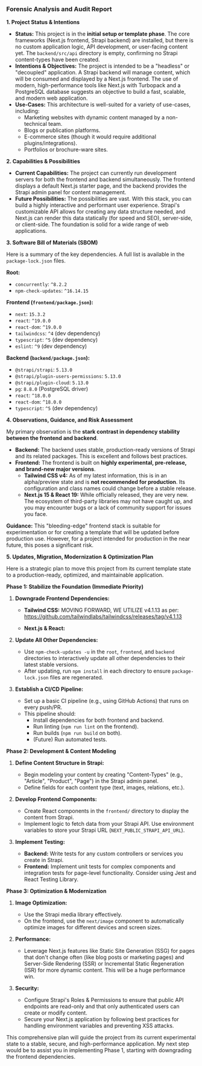 ### **Forensic Analysis and Audit Report**

**1. Project Status & Intentions**

* **Status:** This project is in the **initial setup or template phase**. The core frameworks (Next.js frontend, Strapi backend) are installed, but there is no custom application logic, API development, or user-facing content yet. The `backend/src/api` directory is empty, confirming no Strapi content-types have been created.
* **Intentions & Objectives:** The project is intended to be a "headless" or "decoupled" application. A Strapi backend will manage content, which will be consumed and displayed by a Next.js frontend. The use of modern, high-performance tools like Next.js with Turbopack and a PostgreSQL database suggests an objective to build a fast, scalable, and modern web application.
* **Use-Cases:** This architecture is well-suited for a variety of use-cases, including:
  * Marketing websites with dynamic content managed by a non-technical team.
  * Blogs or publication platforms.
  * E-commerce sites (though it would require additional plugins/integrations).
  * Portfolios or brochure-ware sites.

**2. Capabilities & Possibilities**

* **Current Capabilities:** The project can currently run development servers for both the frontend and backend simultaneously. The frontend displays a default Next.js starter page, and the backend provides the Strapi admin panel for content management.
* **Future Possibilities:** The possibilities are vast. With this stack, you can build a highly interactive and performant user experience. Strapi's customizable API allows for creating any data structure needed, and Next.js can render this data statically (for speed and SEO), server-side, or client-side. The foundation is solid for a wide range of web applications.

**3. Software Bill of Materials (SBOM)**

Here is a summary of the key dependencies. A full list is available in the `package-lock.json` files.

**Root:**

* `concurrently`: `^8.2.2`
* `npm-check-updates`: `^16.14.15`

**Frontend (`frontend/package.json`):**

* `next`: `15.3.2`
* `react`: `^19.0.0`
* `react-dom`: `^19.0.0`
* `tailwindcss`: `^4` (dev dependency)
* `typescript`: `^5` (dev dependency)
* `eslint`: `^9` (dev dependency)

**Backend (`backend/package.json`):**

* `@strapi/strapi`: `5.13.0`
* `@strapi/plugin-users-permissions`: `5.13.0`
* `@strapi/plugin-cloud`: `5.13.0`
* `pg`: `8.8.0` (PostgreSQL driver)
* `react`: `^18.0.0`
* `react-dom`: `^18.0.0`
* `typescript`: `^5` (dev dependency)

**4. Observations, Guidance, and Risk Assessment**

My primary observation is the **stark contrast in dependency stability between the frontend and backend**.

* **Backend:** The backend uses stable, production-ready versions of Strapi and its related packages. This is excellent and follows best practices.
* **Frontend:** The frontend is built on **highly experimental, pre-release, and brand-new major versions**.
  * **Tailwind CSS v4:** As of my latest information, this is in an alpha/preview state and is **not recommended for production**. Its configuration and class names could change before a stable release.
  * **Next.js 15 & React 19:** While officially released, they are very new. The ecosystem of third-party libraries may not have caught up, and you may encounter bugs or a lack of community support for issues you face.

**Guidance:**
This "bleeding-edge" frontend stack is suitable for experimentation or for creating a template that will be updated before production use. However, for a project intended for production in the near future, this poses a significant risk.

**5. Updates, Migration, Modernization & Optimization Plan**

Here is a strategic plan to move this project from its current template state to a production-ready, optimized, and maintainable application.

**Phase 1: Stabilize the Foundation (Immediate Priority)**

1. **Downgrade Frontend Dependencies:**
    * **Tailwind CSS:** MOVING FORWARD, WE UTILIZE v4.1.13 as per: https://github.com/tailwindlabs/tailwindcss/releases/tag/v4.1.13

    * **Next.js & React:** 

2. **Update All Other Dependencies:**
    * Use `npm-check-updates -u` in the `root`, `frontend`, and `backend` directories to interactively update all other dependencies to their latest stable versions.
    * After updating, run `npm install` in each directory to ensure `package-lock.json` files are regenerated.

3. **Establish a CI/CD Pipeline:**
    * Set up a basic CI pipeline (e.g., using GitHub Actions) that runs on every push/PR.
    * This pipeline should:
        * Install dependencies for both frontend and backend.
        * Run linting (`npm run lint` on the frontend).
        * Run builds (`npm run build` on both).
        * (Future) Run automated tests.

**Phase 2: Development & Content Modeling**

1. **Define Content Structure in Strapi:**
    * Begin modeling your content by creating "Content-Types" (e.g., "Article", "Product", "Page") in the Strapi admin panel.
    * Define fields for each content type (text, images, relations, etc.).

2. **Develop Frontend Components:**
    * Create React components in the `frontend/` directory to display the content from Strapi.
    * Implement logic to fetch data from your Strapi API. Use environment variables to store your Strapi URL (`NEXT_PUBLIC_STRAPI_API_URL`).

3. **Implement Testing:**
    * **Backend:** Write tests for any custom controllers or services you create in Strapi.
    * **Frontend:** Implement unit tests for complex components and integration tests for page-level functionality. Consider using Jest and React Testing Library.

**Phase 3: Optimization & Modernization**

1. **Image Optimization:**
    * Use the Strapi media library effectively.
    * On the frontend, use the `next/image` component to automatically optimize images for different devices and screen sizes.

2. **Performance:**
    * Leverage Next.js features like Static Site Generation (SSG) for pages that don't change often (like blog posts or marketing pages) and Server-Side Rendering (SSR) or Incremental Static Regeneration (ISR) for more dynamic content. This will be a huge performance win.

3. **Security:**
    * Configure Strapi's Roles & Permissions to ensure that public API endpoints are read-only and that only authenticated users can create or modify content.
    * Secure your Next.js application by following best practices for handling environment variables and preventing XSS attacks.

This comprehensive plan will guide the project from its current experimental state to a stable, secure, and high-performance application. My next step would be to assist you in implementing Phase 1, starting with downgrading the frontend dependencies.

